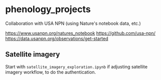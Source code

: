# phenology_projects
Collaboration with USA NPN (using Nature's notebook data, etc.)

https://www.usanpn.org/natures_notebook
https://github.com/usa-npn/
https://data.usanpn.org/observations/get-started

## Satellite imagery
Start with `satellite_imagery_exploration.ipynb` if adjusting satellite imagery workflow, to do the authentication.